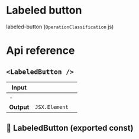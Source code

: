 # Labeled button

labeled-button (`OperationClassification` js)



# Api reference

## `<LabeledButton />`

| Input      |    |    |
| ---------- | -- | -- |
| - | | |
| **Output** | `JSX.Element`   |    |



## 📄 LabeledButton (exported const)

